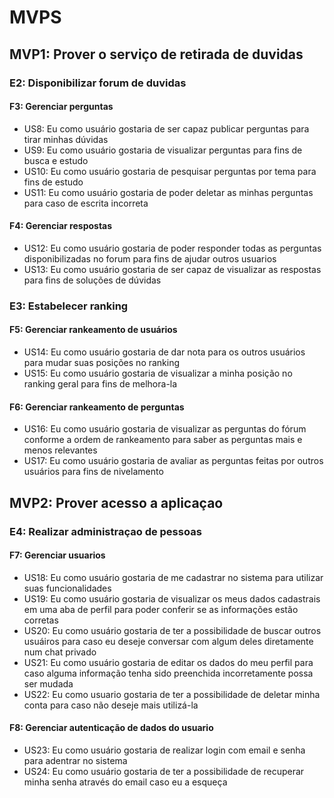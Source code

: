 # MVPS

## MVP1: Prover o serviço de retirada de duvidas

### E2: Disponibilizar forum de duvidas

#### F3: Gerenciar perguntas

- US8: Eu como usuário gostaria de ser capaz publicar perguntas para tirar minhas dúvidas
- US9: Eu como usuário gostaria de visualizar perguntas para fins de busca e estudo
- US10: Eu como usuário gostaria de pesquisar perguntas por tema para fins de estudo
- US11: Eu como usuário gostaria de poder deletar as minhas perguntas para caso de escrita incorreta

#### F4: Gerenciar respostas

- US12: Eu como usuário gostaria de poder responder todas as perguntas disponibilizadas no forum para fins de ajudar outros usuarios
- US13: Eu como usuário gostaria de ser capaz de visualizar as respostas para fins de soluções de dúvidas

### E3: Estabelecer ranking

#### F5: Gerenciar rankeamento de usuários

- US14: Eu como usuário gostaria de dar nota para os outros usuários para mudar suas posições no ranking
- US15: Eu como usuário gostaria de visualizar a minha posição no ranking geral para fins de melhora-la

#### F6: Gerenciar rankeamento de perguntas

- US16: Eu como usuário gostaria de visualizar as perguntas do fórum conforme a ordem de rankeamento para saber as perguntas mais e menos relevantes
- US17: Eu como usuário gostaria de avaliar as perguntas feitas por outros usuários para fins de nivelamento

## MVP2: Prover acesso a aplicaçao

### E4: Realizar administraçao de pessoas

#### F7: Gerenciar usuarios

- US18: Eu como usuário gostaria de me cadastrar no sistema para utilizar suas funcionalidades
- US19: Eu como usuário gostaria de visualizar os meus dados cadastrais em uma aba de perfil para poder conferir se as informações estão corretas
- US20: Eu como usuário gostaria de ter a possibilidade de buscar outros usuáiros para caso eu deseje conversar com algum deles diretamente num chat privado
- US21: Eu como usuário gostaria de editar os dados do meu perfil para caso alguma informação tenha sido preenchida incorretamente possa ser mudada
- US22: Eu como usuario gostaria de ter a possibilidade de deletar minha conta para caso não deseje mais utilizá-la

#### F8: Gerenciar autenticação de dados do usuario

- US23: Eu como usuário gostaria de realizar login com email e senha para adentrar no sistema
- US24: Eu como usuário gostaria de ter a possibilidade de recuperar minha senha através do email caso eu a esqueça
